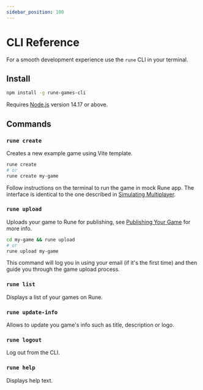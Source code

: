 ```yaml
---
sidebar_position: 100
---
```


# CLI Reference

For a smooth development experience use the `rune` CLI in your terminal.

## Install

```bash
npm install -g rune-games-cli
```

Requires [Node.js](https://nodejs.org/en/download/) version 14.17 or above.

## Commands

### `rune create`

Creates a new example game using Vite template.

```bash
rune create
# or
rune create my-game
```

Follow instructions on the terminal to run the game in mock Rune app. The interface is identical to the one described in [Simulating Multiplayer](simulating-multiplayer.md).

### `rune upload`

Uploads your game to Rune for publishing, see [Publishing Your Game](publishing-your-game.md) for more info.

```bash
cd my-game && rune upload
# or
rune upload my-game
```

This command will log you in using your email (if it's the first time) and then guide you through the game upload process.

### `rune list`

Displays a list of your games on Rune.

### `rune update-info`

Allows to update you game's info such as title, description or logo.

### `rune logout`

Log out from the CLI.

### `rune help`

Displays help text.
